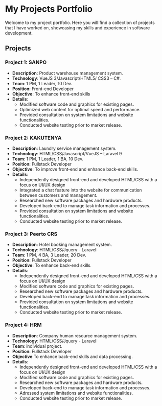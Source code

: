 # My Projects Portfolio
Welcome to my project portfolio. Here you will find a collection of projects that I have worked on, showcasing my skills and experience in software development.

## Projects

### Project 1: SANPO
- **Description**: Product warehouse management system.
- **Technology**: VueJS 3/Javascript/HTML5/ CSS3 – C#.
- **Team**: 1 PM, 1 Leader, 10 Dev.
- **Position**: Front-end Developer 
- **Objective**: To enhance front-end skills
- **Details**:
  + Modified software code and graphics for existing pages. 
  + Optimized web content for optimal speed and performance.
  + Provided consultation on system limitations and website functionalities.
  + Conducted website testing prior to market release.


### Project 2: KAKUTENYA
- **Description**: Laundry service management system.
- **Technology**: HTML/CSS/Javascript/VueJS – Laravel 9 
- **Team**: 1 PM, 1 Leader, 1 BA, 10 Dev.
- **Position**: Fullstack Developer
- **Objective**: To improve front-end and enhance back-end skills.
- **Details**:
  + Independently designed front-end and developed HTML/CSS with a focus on UI/UX design
  + Integrated a chat feature into the website for communication between customers and management.
  + Researched new software packages and hardware products.
  + Developed back-end to manage task information and processes.
  + Provided consultation on system limitations and website functionalities.
  + Conducted website testing prior to market release.
### Project 3: Peerto CRS
- **Description**: Hotel booking management system.
- **Technology**: HTML/CSS/Jquery - Laravel 
- **Team**: 1 PM, 4 BA, 3 Leader, 20 Dev.
- **Position**: Fullstack Developer 
- **Objective**: To enhance back-end skills.
- **Details**:
  + Independently designed front-end and developed HTML/CSS with a focus on UI/UX design
  + Modified software code and graphics for existing pages.
  + Researched new software packages and hardware products.
  + Developed back-end to manage task information and processes.
  + Provided consultation on system limitations and website functionalities.
  + Conducted website testing prior to market release.
### Project 4: HRM
- **Description**: Company human resource management system.
- **Technology**: HTML/CSS/Jquery - Laravel 
- **Team**: individual project.
- **Position**: Fullstack Developer 
- **Objective** To enhance back-end skills and data processing.
- **Details**:
  + Independently designed front-end and developed HTML/CSS with a focus on UI/UX design
  + Modified software code and graphics for existing pages.
  + Researched new software packages and hardware products.
  + Developed back-end to manage task information and processes.
  + Adressed system limitations and website functionalities.
  + Conducted website testing prior to market release.

